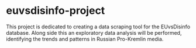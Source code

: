 # euvsdisinfo-project

This project is dedicated to creating a data scraping tool for the EUvsDisinfo database. Along side this an exploratory data analysis will be performed, identifying the trends and patterns in Russian Pro-Kremlin media.